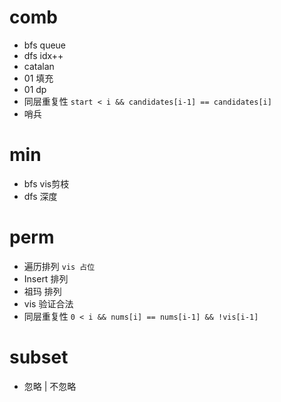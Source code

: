 # comb

- bfs queue
- dfs idx++
- catalan
- 01 填充
- 01 dp
- 同层重复性 `start < i && candidates[i-1] == candidates[i]`
- 哨兵

# min

- bfs vis剪枝
- dfs 深度

# perm

- 遍历排列 `vis 占位`
- Insert 排列
- 祖玛 排列
- vis 验证合法
- 同层重复性 `0 < i && nums[i] == nums[i-1] && !vis[i-1]`

# subset

- 忽略 | 不忽略
